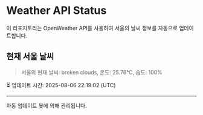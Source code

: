 
# Weather API Status

이 리포지토리는 OpenWeather API를 사용하여 서울의 날씨 정보를 자동으로 업데이트합니다.

## 현재 서울 날씨
> 서울의 현재 날씨: broken clouds, 온도: 25.76°C, 습도: 100%

⏳ 업데이트 시간: 2025-08-06 22:19:02 (UTC)

---
자동 업데이트 봇에 의해 관리됩니다.
